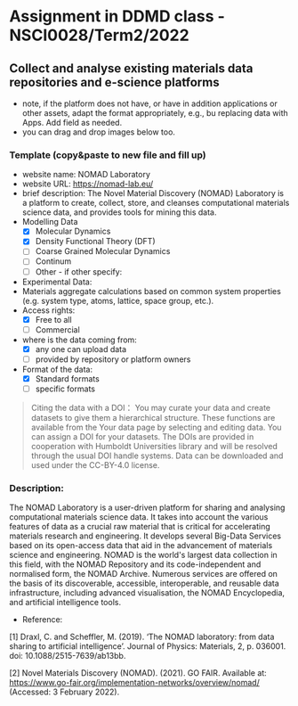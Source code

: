 # Assignment in DDMD class - NSCI0028/Term2/2022

## Collect and analyse existing materials data repositories and e-science platforms 

- note, if the platform does not have, or have in addition applications or other assets, adapt the format appropriately, e.g., bu replacing data with Apps. Add field as needed. 
- you can drag and drop images below too. 


### Template (copy&paste to new file and fill up) 
* website name: NOMAD Laboratory
* website URL: https://nomad-lab.eu/
* brief description: The Novel Material Discovery (NOMAD) Laboratory is a platform to create, collect, store, and cleanses computational materials science data, and provides tools for mining this data.
* Modelling Data 
  - [X] Molecular Dynamics
  - [X] Density Functional Theory (DFT)
  - [ ] Coarse Grained Molecular Dynamics
  - [ ] Continum
  - [ ] Other
        - if other specify: 
* Experimental Data: 
* Materials aggregate calculations based on common system properties (e.g. system type, atoms, lattice, space group, etc.).
* Access rights: 
  - [X] Free to all 
  - [ ] Commercial 
* where is the data coming from:  
  - [X] any one can upload data 
  - [ ] provided by repository or platform owners
* Format of the data:
  - [X] Standard formats
  - [ ] specific formats

> Citing the data with a DOI： You may curate your data and create datasets to give them a hierarchical structure. These functions are available from the Your data page by selecting and editing data. You can assign a DOI for your datasets. The DOIs are provided in cooperation with Humboldt Universities library and will be resolved through the usual DOI handle systems.
> Data can be downloaded and used under the CC-BY-4.0 license. 


 ### Description:
The NOMAD Laboratory is a user-driven platform for sharing and analysing computational materials science data. It takes into account the various features of data as a crucial raw material that is critical for accelerating materials research and engineering. It develops several Big-Data Services based on its open-access data that aid in the advancement of materials science and engineering. NOMAD is the world's largest data collection in this field, with the NOMAD Repository and its code-independent and normalised form, the NOMAD Archive. Numerous services are offered on the basis of its discoverable, accessible, interoperable, and reusable data infrastructure, including advanced visualisation, the NOMAD Encyclopedia, and artificial intelligence tools.

* Reference:

[1]	Draxl, C. and Scheffler, M. (2019). ‘The NOMAD laboratory: from data sharing to artificial intelligence’. Journal of Physics: Materials, 2, p. 036001. doi: 10.1088/2515-7639/ab13bb.

[2]	Novel Materials Discovery (NOMAD). (2021). GO FAIR. Available at: https://www.go-fair.org/implementation-networks/overview/nomad/ (Accessed: 3 February 2022).


